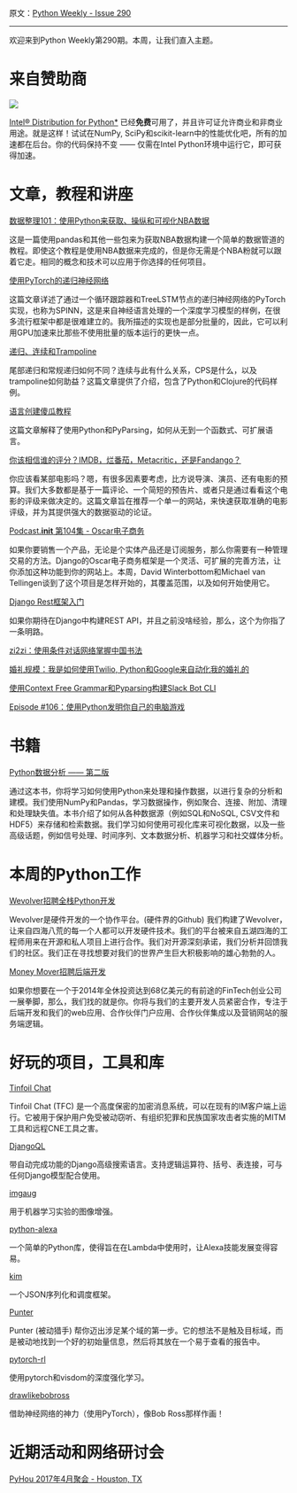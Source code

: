 原文：[Python Weekly - Issue 290](http://eepurl.com/cK06Gn)

---

欢迎来到Python Weekly第290期。本周，让我们直入主题。 
  
# 来自赞助商  

[![](https://gallery.mailchimp.com/e2e180baf855ac797ef407fc7/images/be2db49d-26ff-4973-8f45-7f5e5f877422.png)](https://software.intel.com/en-us/intel-distribution-for-python?utm_source=April%202017%20Image%20link%20Python%20weekly&utm_medium=email&utm_campaign=Python%20Weekly%20newsletter)

[Intel® Distribution for Python*](https://software.intel.com/en-us/intel-distribution-for-python?utm_source=April%202017%20ad%20Python%20weekly&utm_medium=email&utm_campaign=Python%20Weekly%20newsletter) 已经**免费**可用了，并且许可证允许商业和非商业用途。就是这样！试试在NumPy, SciPy和scikit-learn中的性能优化吧，所有的加速都在后台。你的代码保持不变 —— 仅需在Intel Python环境中运行它，即可获得加速。


# 文章，教程和讲座  
  
[数据整理101：使用Python来获取、操纵和可视化NBA数据](http://blog.yhat.com/posts/visualize-nba-pipelines.html)  

这是一篇使用pandas和其他一些包来为获取NBA数据构建一个简单的数据管道的教程。即使这个教程是使用NBA数据来完成的，但是你无需是个NBA粉就可以跟着它走。相同的概念和技术可以应用于你选择的任何项目。
  
[使用PyTorch的递归神经网络](https://devblogs.nvidia.com/parallelforall/recursive-neural-networks-pytorch/)  

这篇文章详述了通过一个循环跟踪器和TreeLSTM节点的递归神经网络的PyTorch实现，也称为SPINN，这是来自神经语言处理的一个深度学习模型的样例，在很多流行框架中都是很难建立的。我所描述的实现也是部分批量的，因此，它可以利用GPU加速来比那些不使用批量的版本运行的更快一点。
  
[递归、连续和Trampoline](http://eli.thegreenplace.net/2017/on-recursion-continuations-and-trampolines/)  

尾部递归和常规递归如何不同？连续与此有什么关系，CPS是什么，以及trampoline如何助益？这篇文章提供了介绍，包含了Python和Clojure的代码样例。
  
[语言创建傻瓜教程](https://ralsina.me/weblog/posts/creating-languages-for-dummies.html)  

这篇文章解释了使用Python和PyParsing，如何从无到一个函数式、可扩展语言。
  
[你该相信谁的评分？IMDB，烂番茄，Metacritic，还是Fandango？](https://medium.freecodecamp.com/whose-reviews-should-you-trust-imdb-rotten-tomatoes-metacritic-or-fandango-7d1010c6cf19)  

你应该看某部电影吗？嗯，有很多因素要考虑，比方说导演、演员、还有电影的预算。我们大多数都是基于一篇评论、一个简短的预告片、或者只是通过看看这个电影的评级来做决定的。这篇文章旨在推荐一个单一的网站，来快速获取准确的电影评级，并为其提供强大的数据驱动的论证。
  
[Podcast.__init__ 第104集 - Oscar电子商务](https://www.podcastinit.com/episode-104-oscar-ecommerce-with-david-winterbottom-and-michael-van-tellingen/)  

如果你要销售一个产品，无论是个实体产品还是订阅服务，那么你需要有一种管理交易的方法。Django的Oscar电子商务框架是一个灵活、可扩展的完善方法，让你添加这种功能到你的网站上。本周，David Winterbottom和Michael van Tellingen谈到了这个项目是怎样开始的，其覆盖范围，以及如何开始使用它。
  
[Django Rest框架入门](http://www.projectforrest.com/path/70)  

如果你期待在Django中构建REST API，并且之前没啥经验，那么，这个为你指了一条明路。
  
[zi2zi：使用条件对话网络掌握中国书法](https://kaonashi-tyc.github.io/2017/04/06/zi2zi.html)  
  
[婚礼规模：我是如何使用Twilio, Python和Google来自动化我的婚礼的](https://www.twilio.com/blog/2017/04/wedding-at-scale-how-i-used-twilio-python-and-google-to-automate-my-wedding.html)  
  
[使用Context Free Grammar和Pyparsing构建Slack Bot CLI](https://hashedin.com/2017/03/29/build-slack-bot-cli-using-cfg-pyparsing/)  
  
[Episode #106：使用Python发明你自己的电脑游戏](https://talkpython.fm/episodes/show/106/invent-your-own-computer-games-with-python)  
  
  
# 书籍  
  
[Python数据分析 —— 第二版](http://amzn.to/2pvtbfv)  

通过这本书，你将学习如何使用Python来处理和操作数据，以进行复杂的分析和建模。我们使用NumPy和Pandas，学习数据操作，例如聚合、连接、附加、清理和处理缺失值。本书介绍了如何从各种数据源（例如SQL和NoSQL, CSV文件和HDF5）来存储和检索数据。我们学习如何使用可视化库来可视化数据，以及一些高级话题，例如信号处理、时间序列、文本数据分析、机器学习和社交媒体分析。
  
  
# 本周的Python工作  
  
[Wevolver招聘全栈Python开发](http://jobs.pythonweekly.com/jobs/full-stack-python-developer-to-build-github-for-hardware/)  

Wevolver是硬件开发的一个协作平台。(硬件界的Github) 我们构建了Wevolver，让来自四海八荒的每一个人都可以开发硬件技术。我们的平台被来自五湖四海的工程师用来在开源和私人项目上进行合作。我们对开源深刻承诺，我们分析并回馈我们的社区。我们正在寻找想要对我们的世界产生巨大积极影响的雄心勃勃的人。
  
[Money Mover招聘后端开发](http://jobs.pythonweekly.com/jobs/back-end-developer-3/)  

如果你想要在一个于2014年全休投资达到68亿美元的有前途的FinTech创业公司一展拳脚，那么，我们找的就是你。你将与我们的主要开发人员紧密合作，专注于后端开发和我们的web应用、合作伙伴门户应用、合作伙伴集成以及营销网站的服务端逻辑。
  
  
# 好玩的项目，工具和库  
  
[Tinfoil Chat](https://github.com/maqp/tfc)  

Tinfoil Chat (TFC) 是一个高度保密的加密消息系统，可以在现有的IM客户端上运行。它被用于保护用户免受被动窃听、有组织犯罪和民族国家攻击者实施的MITM工具和远程CNE工具之害。
  
[DjangoQL](https://github.com/ivelum/djangoql)  

带自动完成功能的Django高级搜索语言。支持逻辑运算符、括号、表连接，可与任何Django模型配合使用。
  
[imgaug](https://github.com/aleju/imgaug)  

用于机器学习实验的图像增强。
  
[python-alexa](https://github.com/nmyster/python-alexa)  

一个简单的Python库，使得旨在在Lambda中使用时，让Alexa技能发展变得容易。
  
[kim](https://github.com/mikeywaites/kim)  

一个JSON序列化和调度框架。
  
[Punter](https://github.com/nethunteros/punter)  

Punter (被动猎手) 帮你迈出涉足某个域的第一步。它的想法不是触及目标域，而是被动地找到一个好的初始量信息，然后将其放在一个易于查看的报告中。
  
[pytorch-rl](https://github.com/jingweiz/pytorch-rl)  

使用pytorch和visdom的深度强化学习。
  
[drawlikebobross](https://github.com/kendricktan/drawlikebobross)  

借助神经网络的神力（使用PyTorch），像Bob Ross那样作画！
  
  
# 近期活动和网络研讨会  
  
[PyHou 2017年4月聚会 - Houston, TX](https://www.meetup.com/python-14/events/238248013/)  
  



